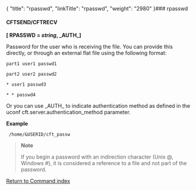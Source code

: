 {
    "title": "rpasswd",
    "linkTitle": "rpasswd",
    "weight": "2980"
}### rpasswd

#### CFTSEND/CFTRECV

****\[ RPASSWD = *string*, \_AUTH\_\]****

Password for the user who is receiving the file. You can provide this directly, or through an external flat file using the following format:

`part1 user1 passwd1`

`part2 user2 passwd2`

`* user1 passwd3`

`* * passwd4`

Or you can use \_AUTH\_ to indicate authentication method as defined in the uconf cft.server.authentication\_method parameter.

****Example****

` /home/&USERID/cft_passw`

> **Note**
>
> If you begin a password with an indirection character (Unix @, Windows #), it is considered a reference to a file and not part of the password.

[Return to Command index](../../)
